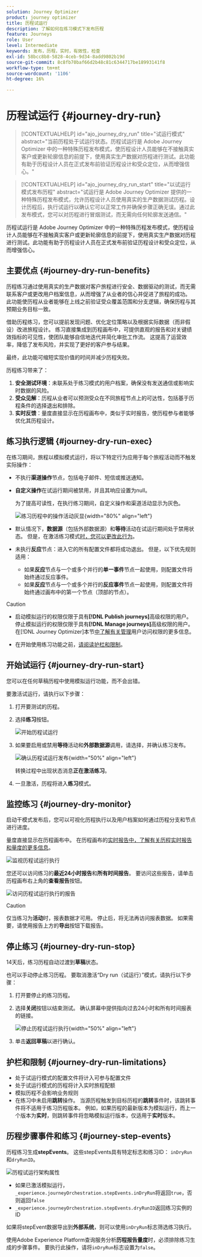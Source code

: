 ```yaml
---
solution: Journey Optimizer
product: journey optimizer
title: 历程试运行
description: 了解如何在练习模式下发布历程
feature: Journeys
role: User
level: Intermediate
keywords: 发布，历程，实时，有效性，检查
exl-id: 58bcc8b8-5828-4ceb-9d34-8add9802b19d
source-git-commit: 8c8fb70baf66d2b48c81c6344717be18993141f8
workflow-type: tm+mt
source-wordcount: '1106'
ht-degree: 16%

---
```


# 历程试运行 {#journey-dry-run}

>[!CONTEXTUALHELP]
>id="ajo_journey_dry_run"
>title="试运行模式"
>abstract="当前历程处于试运行状态。历程试运行是 Adobe Journey Optimizer 中的一种特殊历程发布模式，使历程设计人员能够在不接触真实客户或更新轮廓信息的前提下，使用真实生产数据对历程进行测试。此功能有助于历程设计人员在正式发布前验证历程设计和受众定位，从而增强信心。"


>[!CONTEXTUALHELP]
>id="ajo_journey_dry_run_start"
>title="以试运行模式发布历程"
>abstract="试运行是 Adobe Journey Optimizer 提供的一种特殊历程发布模式，允许历程设计人员使用真实的生产数据测试历程。设计历程后，执行试运行以确认它可以正常工作并确保步骤正确无误。通过此发布模式，您可以对历程进行冒烟测试，而无需向任何轮廓发送通信。"

历程试运行是 Adobe Journey Optimizer 中的一种特殊历程发布模式，使历程设计人员能够在不接触真实客户或更新轮廓信息的前提下，使用真实生产数据对历程进行测试。此功能有助于历程设计人员在正式发布前验证历程设计和受众定位，从而增强信心。


## 主要优点 {#journey-dry-run-benefits}

历程练习通过使用真实的生产数据对客户旅程进行安全、数据驱动的测试，而无需联系客户或更改用户档案信息，从而增强了从业者的信心并促进了旅程的成功。 此功能使历程从业者能够在上线之前验证受众覆盖范围和分支逻辑，确保历程与其预期业务目标一致。

借助历程练习，您可以提前发现问题、优化定位策略以及根据实际数据（而非假设）改进旅程设计。 练习直接集成到历程画布中，可提供直观的报告和对关键绩效指标的可见性，使团队能够自信地迭代并简化审批工作流。 这提高了运营效率，降低了发布风险，并实现了更好的客户参与结果。

最终，此功能可缩短实现价值的时间并减少历程失败。

历程练习带来了：

1. **安全测试环境**：未联系处于练习模式的用户档案，确保没有发送通信或影响实时数据的风险。
1. **受众见解**：历程从业者可以预测受众在不同旅程节点上的可达性，包括基于历程条件的选择退出和排除。
1. **实时反馈**：量度直接显示在历程画布中，类似于实时报告，使历程参与者能够优化其历程设计。

## 练习执行逻辑 {#journey-dry-run-exec}

在练习期间，旅程以模拟模式运行，将以下特定行为应用于每个旅程活动而不触发实际操作：

* 不执行&#x200B;**渠道操作**&#x200B;节点，包括电子邮件、短信或推送通知。
* **自定义操作**&#x200B;在试运行期间被禁用，并且其响应设置为null。

  为了提高可读性，在执行练习期间，自定义操作和渠道活动显示为灰色。

  ![练习历程中的操作活动灰显](assets/dry-run-greyed-activities.png){width="80%" align="left"}

* 默认情况下，**数据源**（包括外部数据源）和&#x200B;**等待**&#x200B;活动在试运行期间处于禁用状态。 但是，在激活练习模式[时，您可以更改此行为](#journey-dry-run-start)。

* 未执行&#x200B;**反应**&#x200B;节点：进入它的所有配置文件都将成功退出。 但是，以下优先规则适用：
   * 如果&#x200B;**反应**&#x200B;节点与一个或多个并行的&#x200B;**单一事件**&#x200B;节点一起使用，则配置文件将始终通过反应事件。
   * 如果&#x200B;**反应**&#x200B;节点与一个或多个并行的&#x200B;**反应事件**&#x200B;节点一起使用，则配置文件将始终通过画布中的第一个节点（顶部的节点）。

>[!CAUTION]
>
>* 启动模拟运行的权限仅限于具有&#x200B;**[!DNL Publish journeys]**&#x200B;高级权限的用户。 停止模拟运行的权限仅限于具有&#x200B;**[!DNL Manage journeys]**&#x200B;高级权限的用户。 在[!DNL Journey Optimizer]本节[中了解有关管理](../administration/permissions-overview.md)用户访问权限的更多信息。
>
>* 在开始使用练习功能之前，[请阅读护栏和限制](#journey-dry-run-limitations)。

## 开始试运行 {#journey-dry-run-start}

您可以在任何草稿历程中使用模拟运行功能，而不会出错。

要激活试运行，请执行以下步骤：

1. 打开要测试的历程。
1. 选择&#x200B;**练习**&#x200B;按钮。

   ![开始历程试运行](assets/dry-run-button.png)

1. 如果要启用或禁用&#x200B;**等待**&#x200B;活动和&#x200B;**外部数据源**&#x200B;调用，请选择，并确认练习发布。

   ![确认历程试运行发布](assets/dry-run-publish.png){width="50%" align="left"}

   转换过程中出现状态消息&#x200B;**正在激活练习**。

1. 一旦激活，历程将进入&#x200B;**练习**&#x200B;模式。


## 监控练习 {#journey-dry-monitor}

启动干模式发布后，您可以可视化历程执行以及用户档案如何通过历程分支和节点进行进度。

量度直接显示在历程画布中。 在历程画布的[实时报告中，了解有关历程实时报告和量度的更多信息](report-journey.md)。

![监视历程试运行执行](assets/dry-run-metrics.png)

您还可以访问练习的&#x200B;**最近24小时报告**&#x200B;和&#x200B;**所有时间报告**。 要访问这些报告，请单击历程画布右上角的&#x200B;**查看报告**&#x200B;按钮。

![访问历程试运行执行的报告](assets/dry-run-report.png)

>[!CAUTION]
>
> 仅当练习为&#x200B;**活动**&#x200B;时，报表数据才可用。  停止后，将无法再访问报表数据。 如果需要，请使用报告上方的&#x200B;**导出**&#x200B;按钮下载报告。


## 停止练习 {#journey-dry-run-stop}

14天后，练习历程自动过渡到&#x200B;**草稿**&#x200B;状态。

也可以手动停止练习历程。 要取消激活“Dry run（试运行）”模式，请执行以下步骤：

1. 打开要停止的练习历程。
1. 选择&#x200B;**关闭**&#x200B;按钮以结束测试。
确认屏幕中提供指向过去24小时和所有时间报表的链接。

   ![停止历程试运行执行](assets/dry-run-stop.png){width="50%" align="left"}

1. 单击&#x200B;**返回草稿**&#x200B;以进行确认。


## 护栏和限制 {#journey-dry-run-limitations}

* 处于试运行模式的配置文件将计入可参与配置文件
* 处于试运行模式的历程将计入实时旅程配额
* 模拟历程不会影响业务规则
  <!--* When creating a new journey version, if a previous journey version is **Live**, then the Dry run activation is not allowed on the new version.-->
* 在练习中未启用&#x200B;**跳转**&#x200B;操作。
当源历程触发到目标历程的&#x200B;**跳转**&#x200B;事件时，该跳转事件将不适用于练习历程版本。 例如，如果历程的最新版本为模拟运行，而上一个版本为&#x200B;**实时**，则跳转事件将忽略模拟运行版本，仅适用于&#x200B;**实时**&#x200B;版本。

## 历程步骤事件和练习 {#journey-step-events}

历程练习生成&#x200B;**stepEvents**。 这些stepEvents具有特定标志和练习ID： `inDryRun`和`dryRunID`。

![历程试运行架构属性](assets/dry-run-attributes.png)

* 如果已激活模拟运行，`_experience.journeyOrchestration.stepEvents.inDryRun`将返回`true`，否则返回`false`
* `_experience.journeyOrchestration.stepEvents.dryRunID`返回练习实例的ID


如果将stepEvent数据导出到&#x200B;**外部系统**，则可以使用`inDryRun`标志筛选练习执行。

使用Adobe Experience Platform查询服务分析&#x200B;**历程报告量度**&#x200B;时，必须排除练习生成的步骤事件。 要执行此操作，请将`inDryRun`标志设置为`false`。

